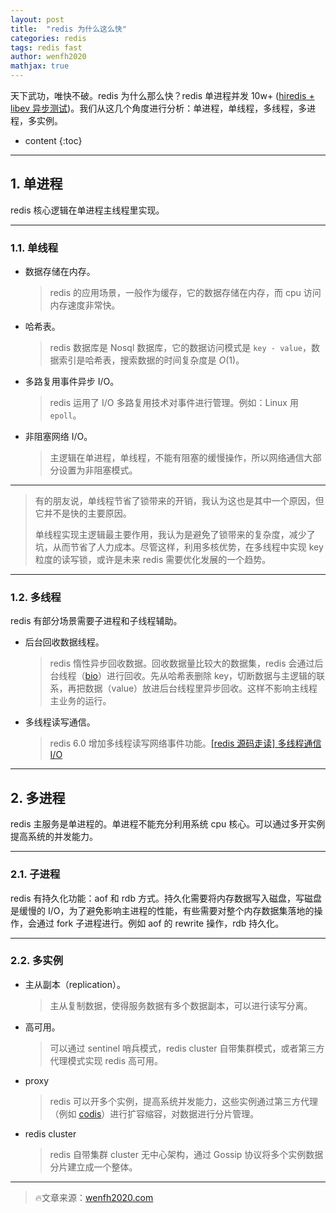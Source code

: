 ```yaml
---
layout: post
title:  "redis 为什么这么快"
categories: redis
tags: redis fast
author: wenfh2020
mathjax: true
---
```


天下武功，唯快不破。redis 为什么那么快？redis 单进程并发 10w+ ([hiredis + libev 异步测试](https://wenfh2020.com/2018/06/17/redis-hiredis-libev/))。我们从这几个角度进行分析：单进程，单线程，多线程，多进程，多实例。



* content
{:toc}

---

## 1. 单进程

redis 核心逻辑在单进程主线程里实现。

---

### 1.1. 单线程

* 数据存储在内存。

  > redis 的应用场景，一般作为缓存，它的数据存储在内存，而 cpu 访问内存速度非常快。

* 哈希表。
  
  > redis 数据库是 Nosql 数据库，它的数据访问模式是 `key - value`，数据索引是哈希表，搜索数据的时间复杂度是 $O(1)$。

* 多路复用事件异步 I/O。

  > redis 运用了 I/O 多路复用技术对事件进行管理。例如：Linux 用 `epoll`。

* 非阻塞网络 I/O。

  > 主逻辑在单进程，单线程，不能有阻塞的缓慢操作，所以网络通信大部分设置为非阻塞模式。

---

> 有的朋友说，单线程节省了锁带来的开销，我认为这也是其中一个原因，但它并不是快的主要原因。
>
> 单线程实现主逻辑最主要作用，我认为是避免了锁带来的复杂度，减少了坑，从而节省了人力成本。尽管这样，利用多核优势，在多线程中实现 key 粒度的读写锁，或许是未来 redis 需要优化发展的一个趋势。

---

### 1.2. 多线程

redis 有部分场景需要子进程和子线程辅助。

* 后台回收数据线程。

  > redis 惰性异步回收数据。回收数据量比较大的数据集，redis 会通过后台线程（[bio](https://github.com/antirez/redis/blob/unstable/src/bio.c)）进行回收。先从哈希表删除 key，切断数据与主逻辑的联系，再把数据（value）放进后台线程里异步回收。这样不影响主线程主业务的运行。

* 多线程读写通信。
  
  > redis 6.0 增加多线程读写网络事件功能。[[redis 源码走读] 多线程通信 I/O](https://wenfh2020.com/2020/04/13/redis-multithreading-mode/)

---

## 2. 多进程

redis 主服务是单进程的。单进程不能充分利用系统 cpu 核心。可以通过多开实例提高系统的并发能力。

---

### 2.1. 子进程

redis 有持久化功能：aof 和 rdb 方式。持久化需要将内存数据写入磁盘，写磁盘是缓慢的 I/O，为了避免影响主进程的性能，有些需要对整个内存数据集落地的操作，会通过 fork 子进程进行。例如 aof 的 rewrite 操作，rdb 持久化。

---

### 2.2. 多实例

* 主从副本（replication）。

  > 主从复制数据，使得服务数据有多个数据副本，可以进行读写分离。

* 高可用。

  > 可以通过 sentinel 哨兵模式，redis cluster 自带集群模式，或者第三方代理模式实现 redis 高可用。

* proxy

  > redis 可以开多个实例，提高系统并发能力，这些实例通过第三方代理（例如 [codis](https://github.com/CodisLabs/codis)）进行扩容缩容，对数据进行分片管理。

* redis cluster

  > redis 自带集群 cluster 无中心架构，通过 Gossip 协议将多个实例数据分片建立成一个整体。

---

> 🔥文章来源：[wenfh2020.com](https://wenfh2020.com/)
